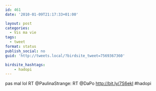 ```yaml
---
id: 461
date: '2010-01-09T21:17:33+01:00'

layout: post
categories:
  - Vis ma vie
tags:
  - tweet
format: status
publish_social: no
guid: 'http://tweets.local/?birdsite_tweet=7569367360'

birdsite_hashtags:
    - hadopi
---
```


pas mal lol RT @PaulinaStrange: RT @DaPo http://bit.ly/7S6ekI #hadopi